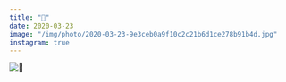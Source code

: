 ```yaml
---
title: "🐂"
date: 2020-03-23
image: "/img/photo/2020-03-23-9e3ceb0a9f10c2c21b6d1ce278b91b4d.jpg"
instagram: true
---
```


![🐂](/img/photo/2020-03-23-9e3ceb0a9f10c2c21b6d1ce278b91b4d.jpg)

